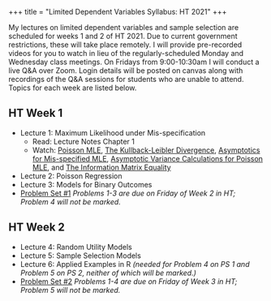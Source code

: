 +++
title = "Limited Dependent Variables Syllabus: HT 2021"
+++

My lectures on limited dependent variables and sample selection are scheduled for weeks 1 and 2 of HT 2021. Due to current government restrictions, these will take place remotely. I will provide pre-recorded videos for you to watch in lieu of the regularly-scheduled Monday and Wednesday class meetings. On Fridays from 9:00-10:30am I will conduct a live Q&A over Zoom. Login details will be posted on canvas along with recordings of the Q&A sessions for students who are unable to attend. Topics for each week are listed below. 

## HT Week 1
* Lecture 1: Maximum Likelihood under Mis-specification
    - Read: Lecture Notes Chapter 1
    - Watch: [Poisson MLE](https://expl.ai/CHAKTHR), [The Kullback-Leibler Divergence](https://expl.ai/REZKTJY), [Asymptotics for Mis-specified MLE](https://expl.ai/MRVFZMR), [Asymptotic Variance Calculations for Poisson MLE](https://expl.ai/TZBUFGU), and [The Information Matrix Equality](https://expl.ai/MDCWESE)
* Lecture 2: Poisson Regression
* Lecture 3: Models for Binary Outcomes
* [Problem Set #1](/ps1.pdf) *Problems 1-3 are due on Friday of Week 2 in HT; Problem 4 will not be marked.*

## HT Week 2
* Lecture 4: Random Utility Models
* Lecture 5: Sample Selection Models
* Lecture 6: Applied Examples in R *(needed for Problem 4 on PS 1 and Problem 5 on PS 2, neither of which will be marked.)*
* [Problem Set #2](/ps2.pdf) *Problems 1-4 are due on Friday of Week 3 in HT; Problem 5 will not be marked.*


